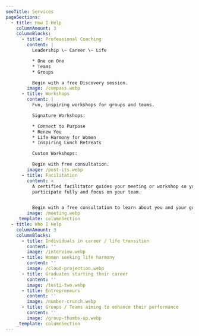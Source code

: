 ```yaml
---
seoTitle: Services
pageSections:
  - title: How I Help
    columnAmount: 3
    columnBlocks:
      - title: Professional Coaching
        content: |
          Leadership \~ Career \~ Life

          * One on One
          * Teams
          * Groups

          Begin with a free Discovery session.
        image: /compass.webp
      - title: Workshops
        content: |
          Fun, inspiring workshops for groups and teams.

          Signature Workshops:

          * Connect to Purpose
          * Renew You
          * Life Harmony for Women
          * Inspiring Lunch Retreats

          Custom Workshops:

          Begin with free consultation.
        image: /post-its.webp
      - title: Facilitation
        content: >
          A certified facilitator guides your meeting or workshop so you can
          participate fully and focus on your team. 


          Begin with a free consultation to learn about you and your goals.
        image: /meeting.webp
    _template: columnSection
  - title: Who I Help
    columnAmount: 3
    columnBlocks:
      - title: Individuals in career / life transition
        content: ''
        image: /interview.webp
      - title: Women seeking life harmony
        content: ''
        image: /cloud-projection.webp
      - title: Graduates starting their career
        content: ''
        image: /testi-two.webp
      - title: Entrepreneurs
        content: ''
        image: /number-crunch.webp
      - title: Groups / Teams aiming to enhance their performance
        content: ''
        image: /group-thumbs-up.webp
    _template: columnSection
---
```


